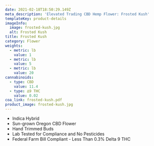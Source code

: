 ```yaml
---
date: 2021-02-18T18:50:29.149Z
meta_description: 'Elevated Trading CBD Hemp Flower: Frosted Kush'
templateKey: product-details
imageInfo:
  image: frosted-kush.jpg
  alt: Frosted Kush
title: Frosted Kush
category: Flower
weights:
  - metric: lb
    value: 1
  - metric: lb
    value: 5
  - metric: lb
    value: 20
cannabinoids:
  - type: CBD
    value: 11.4
  - type: ∆9 THC
    value: 0.02
coa_link: frosted-kush.pdf
product_image: frosted-kush.jpg
---
```


- Indica Hybrid
- Sun-grown Oregon CBD Flower
- Hand Trimmed Buds
- Lab Tested for Compliance and No Pesticides
- Federal Farm Bill Compliant - Less Than 0.3% Delta 9 THC
